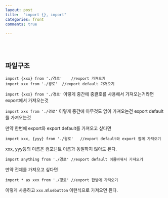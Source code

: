 ```yaml
---
layout: post
title:  "import {}, import"
categories: front 
comments: true

---
```




<br>

<br>

## 파일구조

~~~
import {xxx} from './경로'	//export 가져오기
import xxx from './경로'	//export default 가져오기
~~~

`import {xxx} from './경로'` 이렇게 중간에 중괄호를 사용해서 가져오는거라면 export에서 가져오는것

`import xxx from './경로'` 이렇게 중간에 아무것도 없이 가져오는건 	export default를 가져오는것

만약 한번에 export와 export default를 가져오고 싶다면

~~~
import xxx, {yyy} from './경로'	//export default와 export 함께 가져오기
~~~

xxx, yyy등의 이름은 컴포넌트 이름과 동일하지 않아도 된다.

~~~
import anything from './경로'	//export default 이름바꿔서 가져오기
~~~

만약 전체를 가져오고 싶다면

~~~
import * as xxx from './경로'	//export 한방에 가져오기
~~~

이렇게 사용하고 `xxx.Bluebutton` 이런식으로 가져오면 된다.



<br>

<br>

<br>

